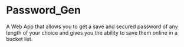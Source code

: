 # Password_Gen
A Web App that allows you to get a save and secured password of any length of your choice and gives you the ability to save them online in a bucket list.
